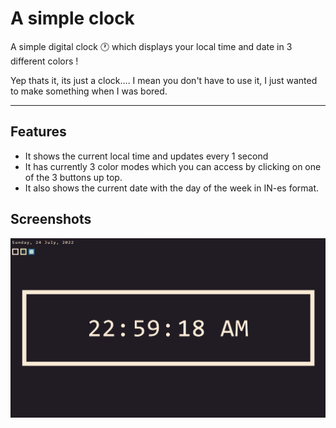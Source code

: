 # A simple clock
 A simple digital clock 🕐 which displays your local time and date in 3 different colors !

Yep thats it, its just a clock.... I mean you don't have to use it, I just wanted to make something when I was bored.

---
## Features
 - It shows the current local time and updates every 1 second
 - It has currently 3 color modes which you can access by clicking on one of the 3 buttons up top.
 - It also shows the current date with the day of the week in IN-es format.

## Screenshots
![enter image description here](Image\screenshot.png)
